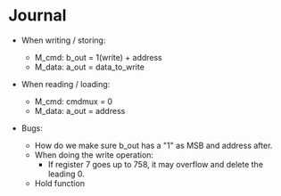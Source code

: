# Journal

* When writing / storing:
	* M_cmd:	b_out = 1(write) + address
	* M_data: a_out = data_to_write
* When reading / loading:
	* M_cmd: cmdmux = 0
	* M_data: a_out = address

* Bugs:
	* How do we make sure b_out has a "1" as MSB and address after.
	* When doing the write operation:
		* If register 7 goes up to 758, it may overflow and delete the leading 0.
	* Hold function